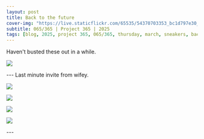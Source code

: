 ```yaml
---
layout: post
title: Back to the future
cover-img: "https://live.staticflickr.com/65535/54370703353_bc1d797e30_h.jpg"
subtitle: 065/365 | Project 365 | 2025
tags: [blog, 2025, project 365, 065/365, thursday, march, sneakers, back to the future musical]
---
```

<style>
  .intro-header.big-img {
    background-position:center; 
  }
</style>
Haven't busted these out in a while.
<p class="post-img-wrap">
  <img src="https://live.staticflickr.com/65535/54370860955_79c9093419_h.jpg">
</p>
---
Last minute invite from wifey.
<p class="post-img-wrap">
  <img src="https://live.staticflickr.com/65535/54370703353_bc1d797e30_h.jpg">
</p>
<p class="post-img-wrap">
  <img src="https://live.staticflickr.com/65535/54370861195_e61fbab085_h.jpg">
</p>
<p class="post-img-wrap">
  <img src="https://live.staticflickr.com/65535/54370861195_e61fbab085_h.jpg">
</p>
<p class="post-img-wrap">
  <img src="https://live.staticflickr.com/65535/54370703548_ef09fb4563_h.jpg">
</p>
---
